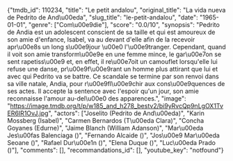 {"tmdb_id": 110234, "title": "Le petit andalou", "original_title": "La vida nueva de Pedrito de And\u00eda", "slug_title": "le-petit-andalou", "date": "1965-01-01", "genre": ["Com\u00e9die"], "score": "0.0/10", "synopsis": "Pedrito de Andia est un adolescent conscient de sa taille et qui est amoureux de son amie d'enfance, Isabel, va au devant d'elle afin de la recevoir apr\u00e8s un long s\u00e9jour \u00e0 l'\u00e9tranger. Cependant, quand il voit son amie transform\u00e9e en une femme mince, le gar\u00e7on se sent rapetiss\u00e9 et, en effet, il re\u00e7oit un camouflet lorsqu'elle lui refuse une danse, pr\u00e9f\u00e9rant un homme plus attirant que lui et avec qui Pedrito va se battre. Ce scandale se termine par son renvoi dans sa ville natale, Andia, pour r\u00e9fl\u00e9chir aux cons\u00e9quences de ses actes. Il accepte la sentence avec l'espoir qu'un jour, son amie reconnaisse l'amour au-del\u00e0 des apparences.", "image": "https://image.tmdb.org/t/p/w185_and_h278_bestv2/bi9yRvcQp9nLgOX1TvER6IR1OvJ.jpg", "actors": ["Joselito (Pedrito de And\u00eda)", "Karin Mossberg (Isabel)", "Carmen Bernardos (T\u00eda Clara)", "Concha Goyanes (Edurne)", "Jaime Blanch (William Adanson)", "Mar\u00eda Jes\u00fas Balenciaga ()", "Fernando Alcaide ()", "Jos\u00e9 Mar\u00eda Seoane ()", "Rafael Dur\u00e1n ()", "Elena Duque ()", "Luc\u00eda Prado ()"], "comments": [], "recommandations_id": [], "youtube_key": "notfound"}